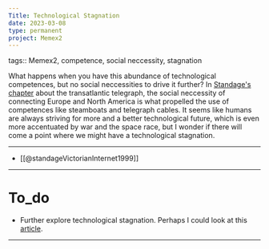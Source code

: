 ```yaml
---
Title: Technological Stagnation
date: 2023-03-08
type: permanent
project: Memex2
---
```


tags::  Memex2, competence, social neccessity, stagnation

What happens when you have this abundance of technological competences, but no social neccessities to drive it further? In [Standage's chapter](@standageVictorianInternet1999) about the transatlantic telegraph, the social neccessity of connecting Europe and North America is what propelled the use of competences like steamboats and telegraph cables. It seems like humans are always striving for more and a better technological future, which is even more accentuated by war and the space race, but I wonder if there will come a point where we might have a technological stagnation. 

---

- [[@standageVictorianInternet1999]]

---

# To_do

- Further explore technological stagnation. Perhaps I could look at this [article](https://rootsofprogress.org/technological-stagnation#:~:text=Stagnation%20just%20means%20slower%20progress,by%20pointing%20to%20isolated%20advances).

---
